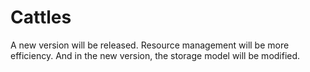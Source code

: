 # Cattles
A new version will be released. Resource management will be more efficiency. And in the new version, the storage model will be modified.
